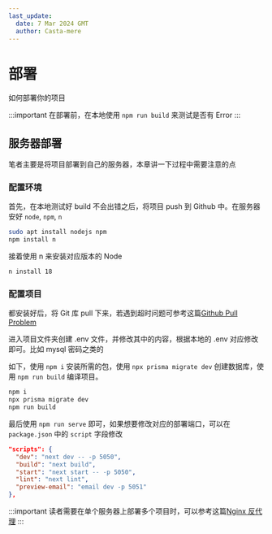 ```yaml
---
last_update:
  date: 7 Mar 2024 GMT
  author: Casta-mere
---
```


# 部署

如何部署你的项目

:::important
在部署前，在本地使用 `npm run build` 来测试是否有 Error
:::

## 服务器部署

笔者主要是将项目部署到自己的服务器，本章讲一下过程中需要注意的点

### 配置环境

首先，在本地测试好 build 不会出错之后，将项目 push 到 Github 中。在服务器安好 `node`, `npm`, `n`

```bash
sudo apt install nodejs npm
npm install n
```

接着使用 n 来安装对应版本的 Node

```bash
n install 18
```

### 配置项目

都安装好后，将 Git 库 pull 下来，若遇到超时问题可参考这篇[Github Pull Problem](/blog/GithubPullProblem)

进入项目文件夹创建 .env 文件，并修改其中的内容，根据本地的 .env 对应修改即可。比如 mysql 密码之类的

如下，使用 `npm i` 安装所需的包，使用 `npx prisma migrate dev` 创建数据库，使用 `npm run build` 编译项目。

```bash
npm i
npx prisma migrate dev
npm run build
```

最后使用 `npm run serve` 即可，如果想要修改对应的部署端口，可以在 `package.json` 中的 `script` 字段修改

```json
"scripts": {
  "dev": "next dev -- -p 5050",
  "build": "next build",
  "start": "next start -- -p 5050",
  "lint": "next lint",
  "preview-email": "email dev -p 5051"
},
```

:::important
读者需要在单个服务器上部署多个项目时，可以参考这篇[Nginx 反代理](/docs/Server/NginxReverseProxy)
:::
